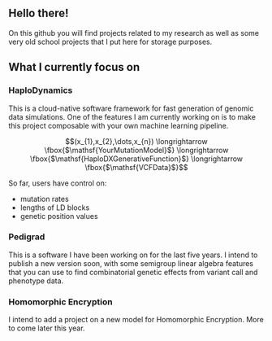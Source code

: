 ## Hello there!
On this github you will find projects related to my research as well as some very old school projects that I put here for storage purposes.

## What I currently focus on

### HaploDynamics
This is a cloud-native software framework for fast generation of genomic data simulations. One of the features I am currently working on is to make this project composable with your own machine learning pipeline. 

$$(x_{1},x_{2},\dots,x_{n}) \longrightarrow \fbox{$\mathsf{YourMutationModel}$} \longrightarrow \fbox{$\mathsf{HaploDXGenerativeFunction}$} \longrightarrow \fbox{$\mathsf{VCFData}$}$$

So far, users have control on:
- mutation rates
- lengths of LD blocks
- genetic position values


### Pedigrad
This is a software I have been working on for the last five years. I intend to publish a new version soon, with some semigroup linear algebra features that you can use to find combinatorial genetic effects from variant call and phenotype data.

### Homomorphic Encryption
I intend to add a project on a new model for Homomorphic Encryption. More to come later this year.


